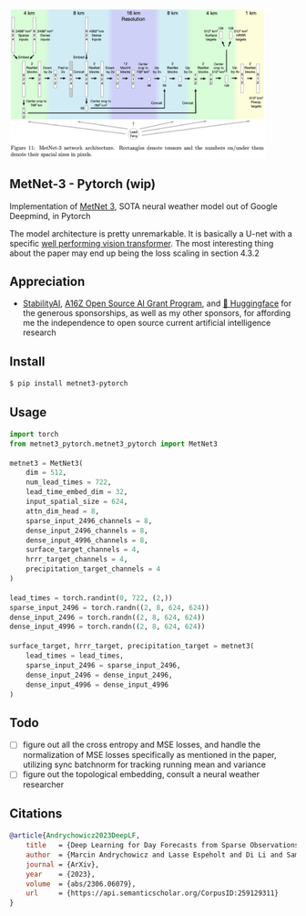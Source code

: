 <img src="./metnet3.png" width="450px"></img>

## MetNet-3 - Pytorch (wip)

Implementation of <a href="https://blog.research.google/2023/11/metnet-3-state-of-art-neural-weather.html">MetNet 3</a>, SOTA neural weather model out of Google Deepmind, in Pytorch

The model architecture is pretty unremarkable. It is basically a U-net with a specific <a href="https://arxiv.org/abs/2204.01697">well performing vision transformer</a>. The most interesting thing about the paper may end up being the loss scaling in section 4.3.2

## Appreciation

- <a href="https://stability.ai/">StabilityAI</a>, <a href="https://a16z.com/supporting-the-open-source-ai-community/">A16Z Open Source AI Grant Program</a>, and <a href="https://huggingface.co/">🤗 Huggingface</a> for the generous sponsorships, as well as my other sponsors, for affording me the independence to open source current artificial intelligence research

## Install

```bash
$ pip install metnet3-pytorch
```

## Usage

```python
import torch
from metnet3_pytorch.metnet3_pytorch import MetNet3

metnet3 = MetNet3(
    dim = 512,
    num_lead_times = 722,
    lead_time_embed_dim = 32,
    input_spatial_size = 624,
    attn_dim_head = 8,
    sparse_input_2496_channels = 8,
    dense_input_2496_channels = 8,
    dense_input_4996_channels = 8,
    surface_target_channels = 4,
    hrrr_target_channels = 4,
    precipitation_target_channels = 4
)

lead_times = torch.randint(0, 722, (2,))
sparse_input_2496 = torch.randn((2, 8, 624, 624))
dense_input_2496 = torch.randn((2, 8, 624, 624))
dense_input_4996 = torch.randn((2, 8, 624, 624))

surface_target, hrrr_target, precipitation_target = metnet3(
    lead_times = lead_times,
    sparse_input_2496 = sparse_input_2496,
    dense_input_2496 = dense_input_2496,
    dense_input_4996 = dense_input_4996
)
```

## Todo

- [ ] figure out all the cross entropy and MSE losses, and handle the normalization of MSE losses specifically as mentioned in the paper, utilizing sync batchnorm for tracking running mean and variance
- [ ] figure out the topological embedding, consult a neural weather researcher

## Citations

```bibtex
@article{Andrychowicz2023DeepLF,
    title   = {Deep Learning for Day Forecasts from Sparse Observations},
    author  = {Marcin Andrychowicz and Lasse Espeholt and Di Li and Samier Merchant and Alexander Merose and Fred Zyda and Shreya Agrawal and Nal Kalchbrenner},
    journal = {ArXiv},
    year    = {2023},
    volume  = {abs/2306.06079},
    url     = {https://api.semanticscholar.org/CorpusID:259129311}
}
```
